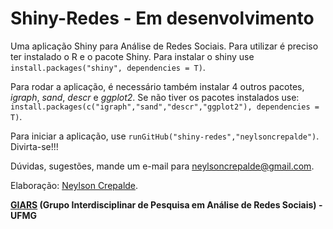 # Shiny-Redes - Em desenvolvimento
Uma aplicação Shiny para Análise de Redes Sociais. Para utilizar é preciso ter instalado o R e o pacote Shiny.
Para instalar o shiny use `install.packages("shiny", dependencies = T)`.

Para rodar a aplicação, é necessário também instalar 4 outros pacotes, *igraph*, *sand*, *descr* e *ggplot2*. Se não tiver os pacotes instalados use: `install.packages(c("igraph","sand","descr","ggplot2"), dependencies = T)`.

Para iniciar a aplicação, use `runGitHub("shiny-redes","neylsoncrepalde")`. Divirta-se!!!

Dúvidas, sugestões, mande um e-mail para neylsoncrepalde@gmail.com.

Elaboração: [Neylson Crepalde](https://www.facebook.com/neylson.crepalde).

**[GIARS](http://www.giars.ufmg.br) (Grupo Interdisciplinar de Pesquisa em Análise de Redes Sociais) - UFMG**
